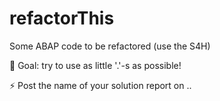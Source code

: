 # refactorThis
Some ABAP code to be refactored (use the S4H)

🧿 Goal: try to use as little '.'-s as possible!

⚡ Post the name of your solution report on ..

